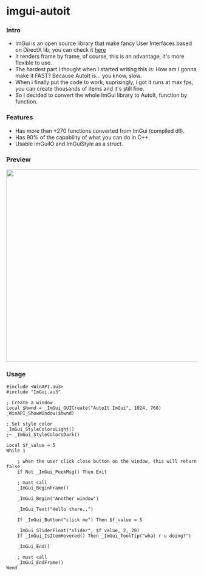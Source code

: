 # imgui-autoit

### Intro
- ImGui is an open source library that make fancy User Interfaces based on DirectX lib, you can check it [here](https://github.com/ocornut/imgui)
- It renders frame by frame, of course, this is an advantage, it's more flexible to use.
- The hardest part I thought when I started writing this is: How am I gonna make it FAST? Because AutoIt is... you know, slow.
- When i finally put the code to work, suprisingly, i got it runs at max fps, you can create thousands of items and it's still fine.
- So I decided to convert the whole ImGui library to AutoIt, function by function.

### Features
- Has more than +270 functions converted from ImGui (compiled dll).
- Has 90% of the capability of what you can do in C++.
- Usable ImGuiIO and ImGuiStyle as a struct.

### Preview

<img src="https://i.imgur.com/gc6xjWf.png" width="505">

### Usage
```autoit
#include <WinAPI.au3>
#include "ImGui.au3"

; Create a window
Local $hwnd = _ImGui_GUICreate("AutoIt ImGui", 1024, 768)
_WinAPI_ShowWindow($hwnd)

; Set style color
_ImGui_StyleColorsLight()
;~ _ImGui_StyleColorsDark()

Local $f_value = 5
While 1

	; when the user click close button on the window, this will return false
	if Not _ImGui_PeekMsg() Then Exit

	; must call
	_ImGui_BeginFrame()

  	_ImGui_Begin("Another window")
  
  	_ImGui_Text("Hello there..")
  
  	If _ImGui_Button("click me") Then $f_value = 5
  
  	_ImGui_SliderFloat("slider", $f_value, 2, 20)
  	If _ImGui_IsItemHovered() Then _ImGui_ToolTip("what r u doing?")
  
	_ImGui_End()
  
	; must call
	_ImGui_EndFrame()
Wend

```
